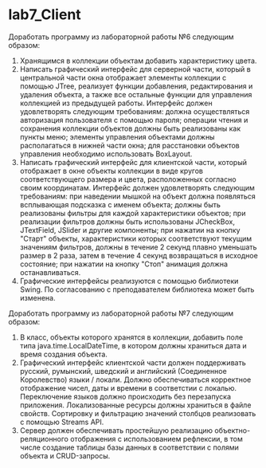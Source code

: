 # lab7_Client
Доработать программу из лабораторной работы №6 следующим образом: 
1. Хранящимся в коллекции объектам добавить характеристику цвета.
2. Написать графический интерфейс для серверной части, который в центральной части окна отображает элементы коллекции с помощью JTree, реализует функции добавления, редактирования и удаления объекта, а также все остальные функции для управления коллекцией из предыдущей работы. Интерфейс должен удовлетворять следующим требованиям:
должна осуществляться авторизация пользователя с помощью пароля;
операции чтения и сохранения коллекции объектов должны быть реализованы как пункты меню;
элементы управления объектами должны располагаться в нижней части окна;
для расстановки объектов управления необходимо использовать BoxLayout.
3. Написать графический интерфейс для клиентской части, который отображает в окне объекты коллекции в виде кругов соответствующего размера и цвета, расположенных согласно своим координатам. Интерфейс должен удовлетворять следующим требованиям:
при наведении мышкой на объект должна появляться всплывающая подсказка с именем объекта;
должны быть реализованы фильтры для каждой характеристики объектов;
при реализации фильтров должны быть использованы JCheckBox, JTextField, JSlider и другие компоненты;
при нажатии на кнопку "Старт" объекты, характеристики которых соответствуют текущим значениям фильтров, должны в течение 2 секунд плавно уменьшать размер в 2 раза, затем в течение 4 секунд возвращаться в исходное состояние;
при нажатии на кнопку "Стоп" анимация должна останавливаться.
4. Графические интерфейсы реализуются с помощью библиотеки Swing. По согласованию с преподавателем библиотека может быть изменена.

Доработать программу из лабораторной работы №7 следующим образом:
1. В класс, объекты которого хранятся в коллекции, добавить поле типа java.time.LocalDateTime, в котором должны храниться дата и время создания объекта.
2. Графический интерфейс клиентской части должен поддерживать русский, румынский, шведский и английский (Соединенное Королевство) языки / локали. Должно обеспечиваться корректное отображение чисел, даты и времени в соответстии с локалью. Переключение языков должно происходить без перезапуска приложения. Локализованные ресурсы должны храниться в файле свойств. Сортировку и фильтрацию значений столбцов реализовать с помощью Streams API.
3. Сервер должен обеспечивать простейшую реализацию объектно-реляционного отображения с использованием рефлексии, в том числе создание таблицы базы данных в соответствии с полями объекта и CRUD-запросы. 
